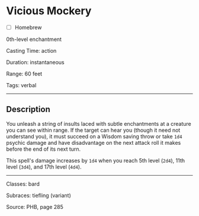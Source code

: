 # Vicious Mockery

- [ ] Homebrew

0th-level enchantment

Casting Time: action

Duration: instantaneous

Range: 60 feet

Tags: verbal

---

## Description
You unleash a string of insults laced with subtle enchantments at a creature you can see within range. If the target can hear you (though it need not understand you), it must succeed on a Wisdom saving throw or take `1d4` psychic damage and have disadvantage on the next attack roll it makes before the end of its next turn.

This spell's damage increases by `1d4` when you reach 5th level (`2d4`), 11th level (`3d4`), and 17th level (`4d4`).

---

Classes: bard

Subraces: tiefling (variant)

Source: PHB, page 285
